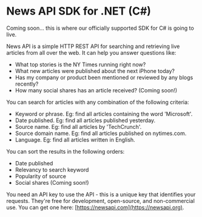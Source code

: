 # News API SDK for .NET (C#)
Coming soon... this is where our officially supported SDK for C# is going to live.

News API is a simple HTTP REST API for searching and retrieving live articles from all over the web. It can help you answer questions like:

- What top stories is the NY Times running right now?
- What new articles were published about the next iPhone today?
- Has my company or product been mentioned or reviewed by any blogs recently?
- How many social shares has an article received? (Coming soon!)

You can search for articles with any combination of the following criteria:

- Keyword or phrase. Eg: find all articles containing the word 'Microsoft'.
- Date published. Eg: find all articles published yesterday.
- Source name. Eg: find all articles by 'TechCrunch'.
- Source domain name. Eg: find all articles published on nytimes.com.
- Language. Eg: find all articles written in English.

You can sort the results in the following orders:

- Date published
- Relevancy to search keyword
- Popularity of source
- Social shares (Coming soon!)

You need an API key to use the API - this is a unique key that identifies your requests. They're free for development, open-source, and non-commercial use. You can get one here: [https://newsapi.com](https://newsapi.org).
